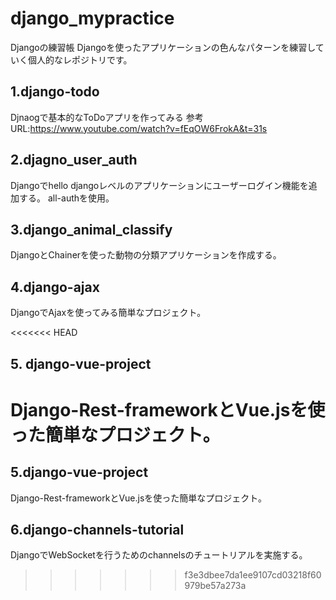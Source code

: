 # django_mypractice

Djangoの練習帳
Djangoを使ったアプリケーションの色んなパターンを練習していく個人的なレポジトリです。

## 1.django-todo

Djnaogで基本的なToDoアプリを作ってみる
参考URL:https://www.youtube.com/watch?v=fEqOW6FrokA&t=31s

## 2.djagno_user_auth

Djangoでhello djangoレベルのアプリケーションにユーザーログイン機能を追加する。
all-authを使用。

## 3.django_animal_classify

DjangoとChainerを使った動物の分類アプリケーションを作成する。

## 4.django-ajax

DjangoでAjaxを使ってみる簡単なプロジェクト。

<<<<<<< HEAD
## 5. django-vue-project
Django-Rest-frameworkとVue.jsを使った簡単なプロジェクト。
=======
## 5.django-vue-project

Django-Rest-frameworkとVue.jsを使った簡単なプロジェクト。

## 6.django-channels-tutorial

DjangoでWebSocketを行うためのchannelsのチュートリアルを実施する。

>>>>>>> f3e3dbee7da1ee9107cd03218f60979be57a273a
